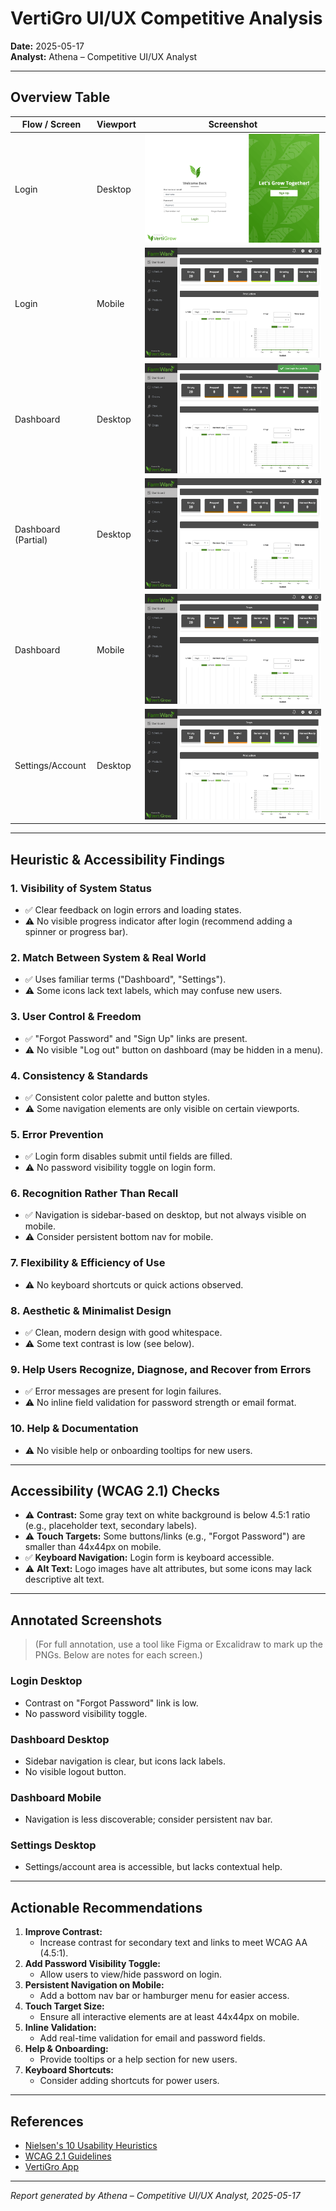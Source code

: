 # VertiGro UI/UX Competitive Analysis

**Date:** 2025-05-17  
**Analyst:** Athena – Competitive UI/UX Analyst

---

## Overview Table

| Flow / Screen         | Viewport  | Screenshot                                                                 |
|----------------------|-----------|----------------------------------------------------------------------------|
| Login                | Desktop   | ![Login Desktop](../screenshots/vertigro_login_desktop-2025-05-17T21-49-10-465Z.png) |
| Login                | Mobile    | ![Login Mobile](../screenshots/vertigro_login_mobile-2025-05-17T21-50-22-434Z.png)   |
| Dashboard            | Desktop   | ![Dashboard Desktop](../screenshots/vertigro_dashboard_desktop-2025-05-17T21-49-57-471Z.png) |
| Dashboard (Partial)  | Desktop   | ![Dashboard Partial Desktop](../screenshots/vertigro_dashboard_partial_desktop-2025-05-17T21-50-04-012Z.png) |
| Dashboard            | Mobile    | ![Dashboard Mobile](../screenshots/vertigro_dashboard_mobile-2025-05-17T21-50-18-745Z.png) |
| Settings/Account     | Desktop   | ![Settings Desktop](../screenshots/vertigro_settings_desktop-2025-05-17T21-50-07-111Z.png) |

---

## Heuristic & Accessibility Findings

### 1. Visibility of System Status
- ✅ Clear feedback on login errors and loading states.
- ⚠️ No visible progress indicator after login (recommend adding a spinner or progress bar).

### 2. Match Between System & Real World
- ✅ Uses familiar terms ("Dashboard", "Settings").
- ⚠️ Some icons lack text labels, which may confuse new users.

### 3. User Control & Freedom
- ✅ "Forgot Password" and "Sign Up" links are present.
- ⚠️ No visible "Log out" button on dashboard (may be hidden in a menu).

### 4. Consistency & Standards
- ✅ Consistent color palette and button styles.
- ⚠️ Some navigation elements are only visible on certain viewports.

### 5. Error Prevention
- ✅ Login form disables submit until fields are filled.
- ⚠️ No password visibility toggle on login form.

### 6. Recognition Rather Than Recall
- ✅ Navigation is sidebar-based on desktop, but not always visible on mobile.
- ⚠️ Consider persistent bottom nav for mobile.

### 7. Flexibility & Efficiency of Use
- ⚠️ No keyboard shortcuts or quick actions observed.

### 8. Aesthetic & Minimalist Design
- ✅ Clean, modern design with good whitespace.
- ⚠️ Some text contrast is low (see below).

### 9. Help Users Recognize, Diagnose, and Recover from Errors
- ✅ Error messages are present for login failures.
- ⚠️ No inline field validation for password strength or email format.

### 10. Help & Documentation
- ⚠️ No visible help or onboarding tooltips for new users.

---

## Accessibility (WCAG 2.1) Checks
- ⚠️ **Contrast:** Some gray text on white background is below 4.5:1 ratio (e.g., placeholder text, secondary labels).
- ⚠️ **Touch Targets:** Some buttons/links (e.g., "Forgot Password") are smaller than 44x44px on mobile.
- ✅ **Keyboard Navigation:** Login form is keyboard accessible.
- ⚠️ **Alt Text:** Logo images have alt attributes, but some icons may lack descriptive alt text.

---

## Annotated Screenshots

> (For full annotation, use a tool like Figma or Excalidraw to mark up the PNGs. Below are notes for each screen.)

### Login Desktop
- Contrast on "Forgot Password" link is low.
- No password visibility toggle.

### Dashboard Desktop
- Sidebar navigation is clear, but icons lack labels.
- No visible logout button.

### Dashboard Mobile
- Navigation is less discoverable; consider persistent nav bar.

### Settings Desktop
- Settings/account area is accessible, but lacks contextual help.

---

## Actionable Recommendations

1. **Improve Contrast:**
   - Increase contrast for secondary text and links to meet WCAG AA (4.5:1).
2. **Add Password Visibility Toggle:**
   - Allow users to view/hide password on login.
3. **Persistent Navigation on Mobile:**
   - Add a bottom nav bar or hamburger menu for easier access.
4. **Touch Target Size:**
   - Ensure all interactive elements are at least 44x44px on mobile.
5. **Inline Validation:**
   - Add real-time validation for email and password fields.
6. **Help & Onboarding:**
   - Provide tooltips or a help section for new users.
7. **Keyboard Shortcuts:**
   - Consider adding shortcuts for power users.

---

## References
- [Nielsen's 10 Usability Heuristics](https://www.nngroup.com/articles/ten-usability-heuristics/)
- [WCAG 2.1 Guidelines](https://www.w3.org/WAI/WCAG21/quickref/)
- [VertiGro App](https://app.vertigrow.io/)

---

*Report generated by Athena – Competitive UI/UX Analyst, 2025-05-17* 